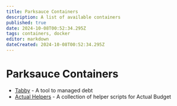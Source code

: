 ```yaml
---
title: Parksauce Containers
description: A list of available containers
published: true
date: 2024-10-08T00:52:34.295Z
tags: containers, docker
editor: markdown
dateCreated: 2024-10-08T00:52:34.295Z
---
```


# Parksauce Containers
- [Tabby](/docker/containers/tabby) - A tool to managed debt
- [Actual Helpers](/docker/containers/actual-helpers) - A collection of helper scripts for Actual Budget
